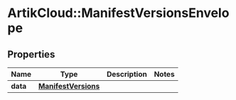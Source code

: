 # ArtikCloud::ManifestVersionsEnvelope

## Properties
Name | Type | Description | Notes
------------ | ------------- | ------------- | -------------
**data** | [**ManifestVersions**](ManifestVersions.md) |  | 


